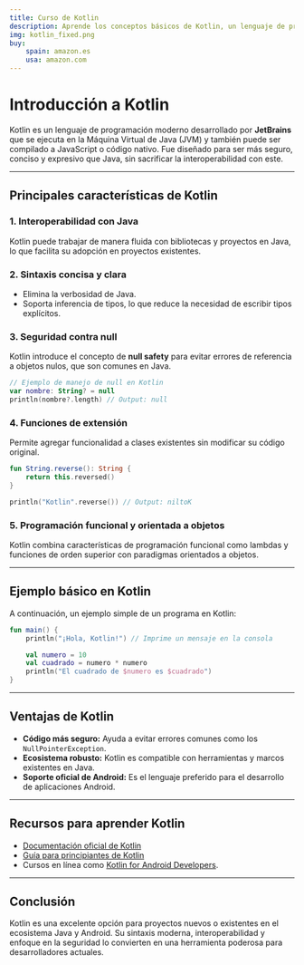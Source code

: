 ```yaml
---
title: Curso de Kotlin
description: Aprende los conceptos básicos de Kotlin, un lenguaje de programación moderno y seguro que se ejecuta en la JVM y es compatible con Java.
img: kotlin_fixed.png
buy:
    spain: amazon.es
    usa: amazon.com
---
```

# Introducción a Kotlin

Kotlin es un lenguaje de programación moderno desarrollado por **JetBrains** que se ejecuta en la Máquina Virtual de Java (JVM) y también puede ser compilado a JavaScript o código nativo. Fue diseñado para ser más seguro, conciso y expresivo que Java, sin sacrificar la interoperabilidad con este.

---

## Principales características de Kotlin

### 1. **Interoperabilidad con Java**
Kotlin puede trabajar de manera fluida con bibliotecas y proyectos en Java, lo que facilita su adopción en proyectos existentes.

### 2. **Sintaxis concisa y clara**
- Elimina la verbosidad de Java.
- Soporta inferencia de tipos, lo que reduce la necesidad de escribir tipos explícitos.

### 3. **Seguridad contra null**
Kotlin introduce el concepto de **null safety** para evitar errores de referencia a objetos nulos, que son comunes en Java.

```kotlin
// Ejemplo de manejo de null en Kotlin
var nombre: String? = null
println(nombre?.length) // Output: null
```

### 4. **Funciones de extensión**
Permite agregar funcionalidad a clases existentes sin modificar su código original.

```kotlin
fun String.reverse(): String {
    return this.reversed()
}

println("Kotlin".reverse()) // Output: niltoK
```

### 5. **Programación funcional y orientada a objetos**
Kotlin combina características de programación funcional como lambdas y funciones de orden superior con paradigmas orientados a objetos.

---

## Ejemplo básico en Kotlin

A continuación, un ejemplo simple de un programa en Kotlin:

```kotlin
fun main() {
    println("¡Hola, Kotlin!") // Imprime un mensaje en la consola

    val numero = 10
    val cuadrado = numero * numero
    println("El cuadrado de $numero es $cuadrado")
}
```

---

## Ventajas de Kotlin

- **Código más seguro:** Ayuda a evitar errores comunes como los `NullPointerException`.
- **Ecosistema robusto:** Kotlin es compatible con herramientas y marcos existentes en Java.
- **Soporte oficial de Android:** Es el lenguaje preferido para el desarrollo de aplicaciones Android.

---

## Recursos para aprender Kotlin

- [Documentación oficial de Kotlin](https://kotlinlang.org/)
- [Guía para principiantes de Kotlin](https://play.kotlinlang.org/)
- Cursos en línea como [Kotlin for Android Developers](https://www.udemy.com/topic/kotlin/).

---

## Conclusión

Kotlin es una excelente opción para proyectos nuevos o existentes en el ecosistema Java y Android. Su sintaxis moderna, interoperabilidad y enfoque en la seguridad lo convierten en una herramienta poderosa para desarrolladores actuales.